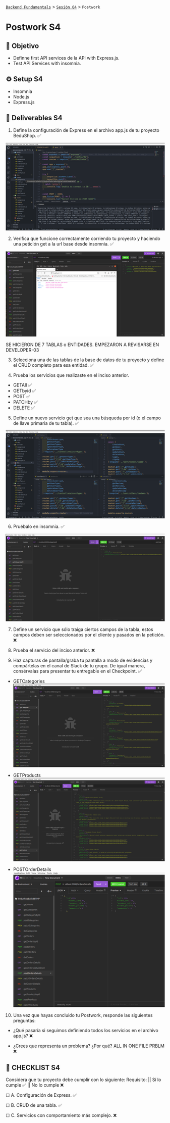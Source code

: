 [`Backend Fundamentals`](../../README.md) > [`Sesión 04`](../README.md) > `Postwork`

# Postwork S4

## 🎯 Objetivo

- Definne first API services de la API with Express.js.
- Test API Services with insomnia.

## ⚙️ Setup S4

- Insomnia
- Node.js
- Express.js

## 📑 Deliverables S4

1. Define la configuración de Express en el archivo app.js de tu proyecto BeduShop.   ✅

![](./images/PruebaExpressConfig.png)

2. Verifica que funcione correctamente corriendo tu proyecto y haciendo una petición get a la url base desde insomnia.  ✅

![](./images/PruebaGETalAPIHome.png)

 SE HICIERON DE 7 TABLAS o ENTIDADES. EMPEZARON A REVISARSE EN DEVELOPER-03

3. Selecciona una de las tablas de la base de datos de tu proyecto y define el CRUD completo para esa entidad. ✅ 

4. Prueba los servicios que realizaste en el inciso anterior. 
- GETAll  ✅
- GETbyid ✅
- POST    ✅
- PATCHby ✅
- DELETE  ✅

5. Define un nuevo servicio get que sea una búsqueda por id (o el campo de llave primaria de tu tabla). ✅

![](./images/DEVGETbyidAPIRoutes.png)

6. Pruébalo en insomnia. ✅ 

![](./images/GETCategorybyid.png)

7. Define un servicio que sólo traiga ciertos campos de la tabla, estos campos deben ser seleccionados por el cliente y pasados en la petición. ❌

8. Prueba el servicio del inciso anterior. ❌

9. Haz capturas de pantalla/graba tu pantalla a modo de evidencias y compártelas en el canal de Slack de tu grupo. De igual manera, consérvalas para presentar tu entregable en el Checkpoint.  ✅
- GETCategories
![](./images/GETCategories.png)

- GETProducts
![](./images/GETProducts.png)

- POSTOrderDetails
![](./images/POSTOrderDetails.png)

10. Una vez que hayas concluido tu Postwork, responde las siguientes preguntas: 

- ¿Qué pasaría si seguimos definiendo todos los servicios en el archivo app.js?  ❌

- ¿Crees que representa un problema? ¿Por qué? ALL IN ONE FILE PRBLM  ❌

## 📑 CHECKLIST S4

Considera que tu proyecto debe cumplir con lo siguiente:
Requisito:  ||  Sí lo cumple    ✅  ||  	No lo cumple    ❌

☐ A. Configuración de Express. 		  ✅

☐ B. CRUD de una tabla. 	 ✅	

☐ C. Servicios con comportamiento más complejo. 	 ❌